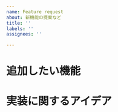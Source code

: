 ```yaml
---
name: Feature request
about: 新機能の提案など
title: ''
labels: ''
assignees: ''

---
```


# 追加したい機能
<!-- 追加したい機能についてできるだけ詳しく説明しくて下さい -->


# 実装に関するアイデア
<!-- あれば書いてください -->
